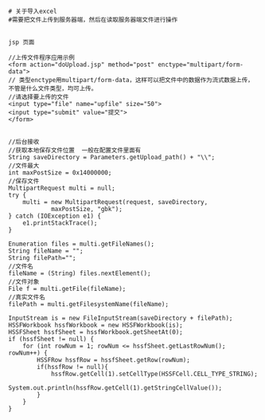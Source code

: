 	# 关于导入excel 
 	#需要把文件上传到服务器端，然后在读取服务器端文件进行操作


	jsp 页面

	//上传文件程序应用示例
	<form action="doUpload.jsp" method="post" enctype="multipart/form-data">
	// 类型enctype用multipart/form-data，这样可以把文件中的数据作为流式数据上传，不管是什么文件类型，均可上传。
	//请选择要上传的文件
	<input type="file" name="upfile" size="50">
	<input type="submit" value="提交">
	</form>


	//后台接收
	//获取本地保存文件位置  一般在配置文件里面有
	String saveDirectory = Parameters.getUpload_path() + "\\";  
	//文件最大
	int maxPostSize = 0x14000000;     
	//保存文件
	MultipartRequest multi = null;
	try {
		multi = new MultipartRequest(request, saveDirectory,
				maxPostSize, "gbk");
	} catch (IOException e1) {
		e1.printStackTrace();
	}
	
	Enumeration files = multi.getFileNames();
	String fileName = "";   
	String filePath="";
	//文件名
	fileName = (String) files.nextElement();  
	//文件对象
	File f = multi.getFile(fileName);   
	//真实文件名
	filePath = multi.getFilesystemName(fileName);   
	
	InputStream is = new FileInputStream(saveDirectory + filePath);
	HSSFWorkbook hssfWorkbook = new HSSFWorkbook(is);
	HSSFSheet hssfSheet = hssfWorkbook.getSheetAt(0);
	if (hssfSheet != null) {
		for (int rowNum = 1; rowNum <= hssfSheet.getLastRowNum(); rowNum++) {
			HSSFRow hssfRow = hssfSheet.getRow(rowNum);
			if(hssfRow != null){
				hssfRow.getCell(1).setCellType(HSSFCell.CELL_TYPE_STRING);
				System.out.println(hssfRow.getCell(1).getStringCellValue());	
			}
		}
	}
